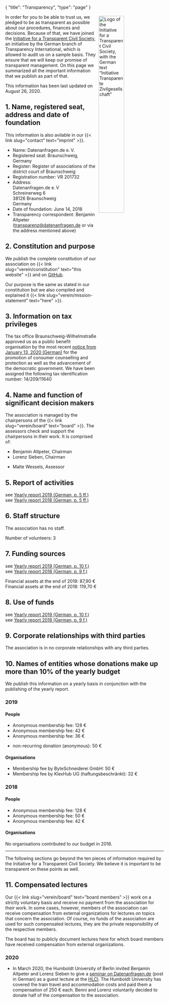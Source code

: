 {
    "title": "Transparency",
    "type": "page"
}

<a href="https://www.transparency.de/mitmachen/initiative-transparente-zivilgesellschaft/" class="no-link-decoration"><img src="/img/logo-itz.svg" style="float: right; width: 40%; min-width: 200px; padding: 5px;" alt="Logo of the Initiative for a Transparent Civil Society, with the German text “Initiative Transparente Zivilgesellschaft”"></a>

In order for you to be able to trust us, we pledged to be as transparent as possible about our procedures, finances and decisions. Because of that, we have joined the [Initiative for a Transparent Civil Society](https://www.transparency.de/mitmachen/initiative-transparente-zivilgesellschaft/), an initiative by the German branch of Transparency International, which is allowed to audit us on a sample basis. They ensure that we will keep our promise of transparent management. On this page we summarized all the important information that we publish as part of that.

This information has been last updated on August 26, 2020.

## 1. Name, registered seat, address and date of foundation

This information is also avilable in our {{< link slug="contact" text="imprint" >}}.

 - Name: Datenanfragen.de e.&thinsp;V.
 - Registered seat: Braunschweig, Germany
 - Register: Register of associations of the district court of Braunschweig
 - Registration number: VR 201732
 - Address:  
   Datenanfragen.de e.&thinsp;V  
   Schreinerweg 6  
   38126 Braunschweig  
   Germany  
 - Date of foundation: June 14, 2018
 - Transparency correspondent: Benjamin Altpeter ([transparenz@datenanfragen.de](mailto:transparenz@datenanfragen.de) or via the address mentioned above)

## 2. Constitution and purpose

We publish the complete constitution of our association on {{< link slug="verein/constitution" text="this website" >}} and on [GitHub](https://github.com/datenanfragen/verein/blob/master/satzung.md).

Our purpose is the same as stated in our constitution but we also compiled and explained it {{< link slug="verein/mission-statement" text="here" >}}.  

## 3. Information on tax privileges

The tax office Braunschweig-Wilhelmstraße approved us as a public benefit organisation by the most recent [notice from January 13, 2020 (German)](https://static.dacdn.de/docs/freistellungsbescheid_2020-01-13.pdf) for the promotion of consumer counselling and protection as well as the advancement of the democratic government. We have been assigned the following tax identification number: 14/209/11640

## 4. Name and function of significant decision makers

The association is managed by the chairpersons of the {{< link slug="verein/board" text="board" >}}. The assessors check and support the chairpersons in their work. It is comprised of:

- Benjamin Altpeter, Chairman
- Lorenz Sieben, Chairman

<!-- -->

- Malte Wessels, Assessor

## 5. Report of activities

see [Yearly report 2019 (German, p. 5 ff.)](https://static.dacdn.de/docs/bericht-2019.pdf)  
see [Yearly report 2018 (German, p. 5 ff.)](https://static.dacdn.de/docs/bericht-2018.pdf)

## 6. Staff structure

The association has no staff.

Number of volunteers: 3

## 7. Funding sources

see [Yearly report 2019 (German, p. 10 f.)](https://static.dacdn.de/docs/bericht-2019.pdf)  
see [Yearly report 2018 (German, p. 9 f.)](https://static.dacdn.de/docs/bericht-2018.pdf)

Financial assets at the end of 2019: 87,90 €  
Financial assets at the end of 2018: 119,70 €

## 8. Use of funds

see [Yearly report 2019 (German, p. 10 f.)](https://static.dacdn.de/docs/bericht-2019.pdf)  
see [Yearly report 2018 (German, p. 9 f.)](https://static.dacdn.de/docs/bericht-2018.pdf)

## 9. Corporate relationships with third parties 

The association is in no corporate relationships with any third parties.

## 10. Names of entities whose donations make up more than 10% of the yearly budget

We publish this information on a yearly basis in conjunction with the publishing of the yearly report.

### 2019

#### People

- Anonymous membership fee: 128 €
- Anonymous membership fee: 42 €
- Anonymous membership fee: 36 €

<!-- Split the two lists. Without this comment they would end up as one list with stupidly large spacing in-between items. -->

- non-recurring donation (anonymous): 50 €

#### Organisations

- Membership fee by ByteSchneiderei GmbH: 50 €
- Membership fee by KlexHub UG (haftungsbeschränkt): 32 €

### 2018

#### People

- Anonymous membership fee: 128 €
- Anonymous membership fee: 50 €
- Anonymous membership fee: 42 € 

#### Organisations

No organisations contributed to our budget in 2018.

---

The following sections go beyond the ten pieces of information required by the Initiative for a Transparent Civil Society. We believe it is important to be transparent on these points as well.

## 11. Compensated lectures

Our {{< link slug="verein/board" text="board members" >}} work on a strictly voluntary basis and receive no payment from the association for their work. In some cases, however, members of the association can receive compensation from external organizations for lectures on topics that concern the association. Of course, no funds of the association are used for such compensated lectures, they are the private responsibility of the respective members.

The board has to publicly document lectures here for which board members have received compensation from external organizations.

### 2020

* In March 2020, the Humboldt University of Berlin invited Benjamin Altpeter and Lorenz Sieben to give a [seminar on Datenanfragen.de](https://www.datenanfragen.de/verein/event/hlci-berlin-2020/) (post in German) as a guest lecture at the [HLCI](http://www.hlci.de/). The Humboldt University has covered the train travel and accommodation costs and paid them a compensation of 250&nbsp;€ each. Benni and Lorenz voluntarily decided to donate half of the compensation to the association.
